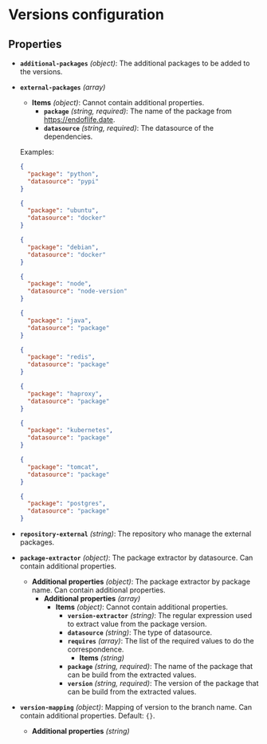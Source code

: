 # Versions configuration

## Properties

- <a id="properties/additional-packages"></a>**`additional-packages`** _(object)_: The additional packages to be added to the versions.
- <a id="properties/external-packages"></a>**`external-packages`** _(array)_

  - <a id="properties/external-packages/items"></a>**Items** _(object)_: Cannot contain additional properties.
    - <a id="properties/external-packages/items/properties/package"></a>**`package`** _(string, required)_: The name of the package from https://endoflife.date.
    - <a id="properties/external-packages/items/properties/datasource"></a>**`datasource`** _(string, required)_: The datasource of the dependencies.

  Examples:

  ```json
  {
    "package": "python",
    "datasource": "pypi"
  }
  ```

  ```json
  {
    "package": "ubuntu",
    "datasource": "docker"
  }
  ```

  ```json
  {
    "package": "debian",
    "datasource": "docker"
  }
  ```

  ```json
  {
    "package": "node",
    "datasource": "node-version"
  }
  ```

  ```json
  {
    "package": "java",
    "datasource": "package"
  }
  ```

  ```json
  {
    "package": "redis",
    "datasource": "package"
  }
  ```

  ```json
  {
    "package": "haproxy",
    "datasource": "package"
  }
  ```

  ```json
  {
    "package": "kubernetes",
    "datasource": "package"
  }
  ```

  ```json
  {
    "package": "tomcat",
    "datasource": "package"
  }
  ```

  ```json
  {
    "package": "postgres",
    "datasource": "package"
  }
  ```

- <a id="properties/repository-external"></a>**`repository-external`** _(string)_: The repository who manage the external packages.
- <a id="properties/package-extractor"></a>**`package-extractor`** _(object)_: The package extractor by datasource. Can contain additional properties.
  - <a id="properties/package-extractor/additionalProperties"></a>**Additional properties** _(object)_: The package extractor by package name. Can contain additional properties.
    - <a id="properties/package-extractor/additionalProperties/additionalProperties"></a>**Additional properties** _(array)_
      - <a id="properties/package-extractor/additionalProperties/additionalProperties/items"></a>**Items** _(object)_: Cannot contain additional properties.
        - <a id="properties/package-extractor/additionalProperties/additionalProperties/items/properties/version-extractor"></a>**`version-extractor`** _(string)_: The regular expression used to extract value from the package version.
        - <a id="properties/package-extractor/additionalProperties/additionalProperties/items/properties/datasource"></a>**`datasource`** _(string)_: The type of datasource.
        - <a id="properties/package-extractor/additionalProperties/additionalProperties/items/properties/requires"></a>**`requires`** _(array)_: The list of the required values to do the correspondence.
          - <a id="properties/package-extractor/additionalProperties/additionalProperties/items/properties/requires/items"></a>**Items** _(string)_
        - <a id="properties/package-extractor/additionalProperties/additionalProperties/items/properties/package"></a>**`package`** _(string, required)_: The name of the package that can be build from the extracted values.
        - <a id="properties/package-extractor/additionalProperties/additionalProperties/items/properties/version"></a>**`version`** _(string, required)_: The version of the package that can be build from the extracted values.
- <a id="properties/version-mapping"></a>**`version-mapping`** _(object)_: Mapping of version to the branch name. Can contain additional properties. Default: `{}`.
  - <a id="properties/version-mapping/additionalProperties"></a>**Additional properties** _(string)_
